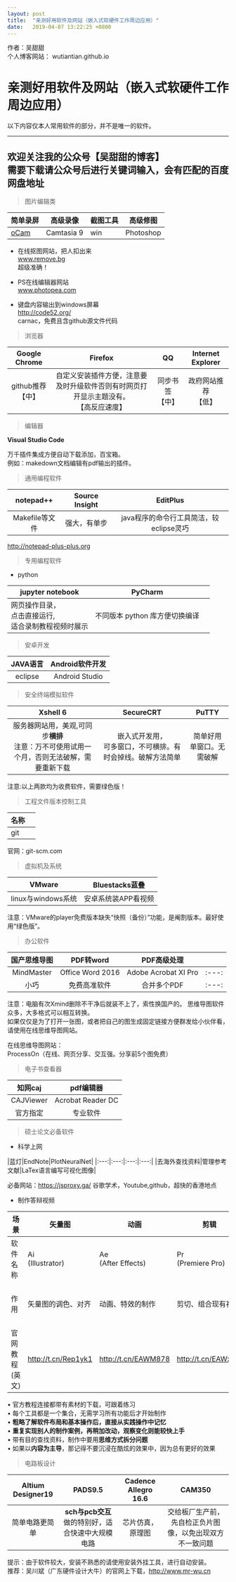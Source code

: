 ```yaml
---
layout: post
title:  "亲测好用软件及网站（嵌入式软硬件工作周边应用）"
date:   2019-04-07 13:22:25 +0800
---
```

作者：吴甜甜  
个人博客网站： wutiantian.github.io

# 亲测好用软件及网站（嵌入式软硬件工作周边应用）  
以下内容仅本人常用软件的部分，并不是唯一的软件。  

---
欢迎关注我的公众号【吴甜甜的博客】  
需要下载请公众号后进行关键词输入，会有匹配的百度网盘地址
---


>图片编辑类


|简单录屏|高级录像|截图工具|高级修图|
|---|---|---|---|
|[oCam](https://ocam.en.softonic.com/)|Camtasia 9|win|Photoshop|


- 在线抠图网站，把人扣出来  
www.remove.bg  
超级准确！  

- PS在线编辑器网站   
www.photopea.com  

- 键盘内容输出到windows屏幕  
http://code52.org/  
carnac，免费且含github源文件代码


>浏览器

|Google Chrome|Firefox|QQ|Internet Explorer|  
|:---:|:---:|:---:|:---:|  
|github推荐<br>【中】|自定义安装插件方便，注意要及时升级软件否则有时网页打开显示主题没有。<br> 【高反应速度】|同步书签<br>【中】|政府网站推荐<br>【低】|



>编辑器  

**Visual Studio Code**  

万千插件集成方便自动下载添加，百宝箱。  
例如：makedown文档编辑有pdf输出的插件。

>通用编程软件

|notepad++|Source Insight|EditPlus|
|:---:|:---:|:---:|
|Makefile等文件|强大，有单步|java程序的命令行工具简洁，较eclipse灵巧|

http://notepad-plus-plus.org  

>专用编程软件

- python

|jupyter notebook|PyCharm||
|---|---|---|
|网页操作目录，<br>点击直接运行,<br>适合录制教程视频时展示|不同版本 python 库方便切换编译||


>安卓开发

|JAVA语言|Android软件开发|
|:---:|:---:|
|eclipse|Android Studio|


>安全终端模拟软件

|Xshell 6|SecureCRT|PuTTY |
|:---:|:---:|:---:|
|服务器网站用，美观,可同步**横排**<br>注意：万不可使用试用一个月，否则无法破解，需要重新下载|嵌入式开发用，<br>可多窗口，不可横排。有时会掉线。破解方法简单|简单好用<br>单窗口。无需破解|  

注意:以上两款均为收费软件，需要绿色版！

>工程文件版本控制工具


|名称||
|---|---|
|git||  

官网：git-scm.com

>虚拟机及系统

|VMware|Bluestacks蓝叠|
|:---:|:---:|
|linux与windows系统|安卓系统装APP看视频|

注意：VMware的player免费版本缺失“快照（备份）”功能，是阉割版本。最好使用“绿色版”。

>办公软件

|国产思维导图|PDF转word|PDF高级处理||
|:---:|:---:|:---:|:---:|
|MindMaster|Office Word 2016|Adobe Acrobat XI Pro|:---:|
|小巧|免费高准软件|合并多个PDF|:---:|

注意：电脑有次Xmind删除不干净后就装不上了，索性换国产的。
思维导图软件众多，大多格式可以相互转换。  
如果仅仅是为了打开一张图，或者把自己的图生成固定链接方便群发给小伙伴看，请使用在线思维导图网站。

在线思维导图网站：  
ProcessOn（在线、网页分享、交互强。分享前5个图免费）


>电子书查看器

|知网caj|pdf编辑器|
|:---:|:---:|
|CAJViewer|Acrobat Reader DC|
|官方指定|专业软件|


>硕士论文必备软件

- 科学上网


|蓝灯|EndNote|PlotNeuralNet|
|:---:|:---:|:---:|:---:|
|去海外查找资料|管理参考文献|LaTex语言编写可视化图像|

必备网站：https://jsproxy.ga/   谷歌学术，Youtube,github，超快的香港地点

- 制作答辩视频

|场景|矢量图|动画|剪辑|修图|录音|渲染|画图|
|---|---|---|---|---|---|---|---|
|软件名称|Ai <br>(Illustrator)|Ae <br>(After Effects)|Pr  <br>(Premiere Pro)|Ps<br>(Photoshop)|Au<br> (audition)|Media Encoder|Plotly|
|作用|矢量图的调色、对齐|动画、特效的制作|剪切、组合现有视频|已有图片处理|录制配音、去噪、标准化音量|视频渲染、格式控制|数据、函数的画图、动画|
|官网教程<br> (英文)|http://t.cn/Rep1yk1|http://t.cn/EAWM878|http://t.cn/EAWxpl8|http://t.cn/EAWxuFW|||https://plot.ly/|

•	官方教程连接都带有素材的下载，可跟着练习  
•	每个工具都是一个集合，无需学习所有功能后才开始制作  
•	**粗略了解软件布局和基本操作后，直接从实践操作中记忆**  
•	**重复实现别人的制作案例，再稍加改动，观察变化则能较快上手**  
•	带有目的查找资料，制作中要用**思维方式拆分问题**  
•	如果以**内容为主导**，那记得不要沉浸在酷炫的效果中，因为总有更好的效果  



>电路板设计

|Altium Designer19|PADS9.5|Cadence Allegro 16.6|CAM350|
|:---:|:---:|:---:|:---:|
|简单电路更简单|**sch与pcb交互**做的特别好，适合快速中大规模电路|芯片仿真，原理图|交给板厂生产前，先自检正负片图像，以免出现双方不一致问题|


提示：由于软件较大，安装不熟悉的请使用安装外挂工具，进行自动安装。  
推荐：吴川斌（广东硬件设计大牛）的官网上下载，http://www.mr-wu.cn  

